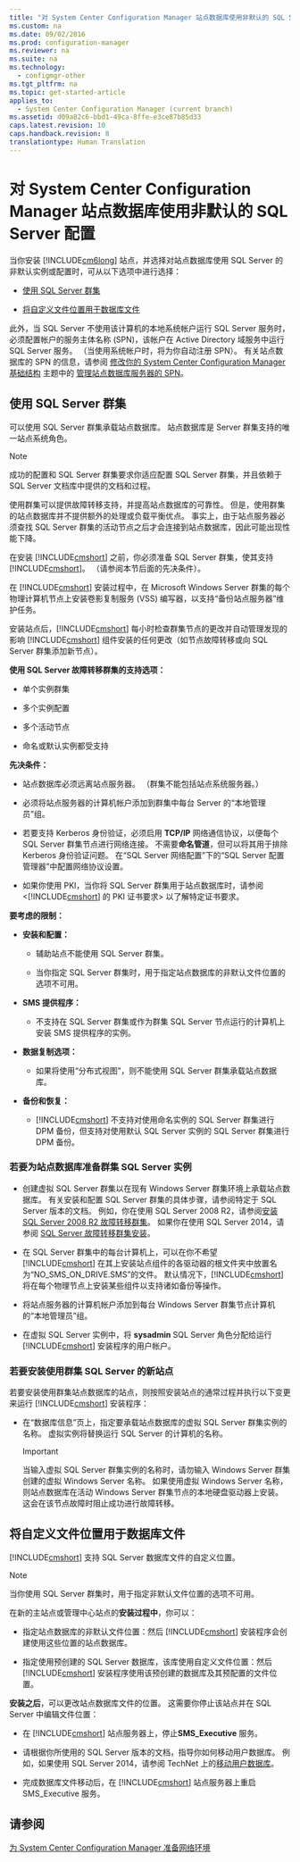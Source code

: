 ```yaml
---
title: "对 System Center Configuration Manager 站点数据库使用非默认的 SQL Server 配置"
ms.custom: na
ms.date: 09/02/2016
ms.prod: configuration-manager
ms.reviewer: na
ms.suite: na
ms.technology: 
  - configmgr-other
ms.tgt_pltfrm: na
ms.topic: get-started-article
applies_to: 
  - System Center Configuration Manager (current branch)
ms.assetid: d09a82c6-bbd1-49ca-8ffe-e3ce87b85d33
caps.latest.revision: 10
caps.handback.revision: 8
translationtype: Human Translation
---
```

# 对 System Center Configuration Manager 站点数据库使用非默认的 SQL Server 配置
当你安装 [!INCLUDE[cm6long](../LocTest/includes/cm6long_md.md)] 站点，并选择对站点数据库使用 SQL Server 的非默认实例或配置时，可从以下选项中进行选择：  
  
-   [使用 SQL Server 群集](#BKMK_SQLCluster)  
  
-   [将自定义文件位置用于数据库文件](#BKMK_DBFiles)  
  
 此外，当 SQL Server 不使用该计算机的本地系统帐户运行 SQL Server 服务时，必须配置帐户的服务主体名称 \(SPN\)，该帐户在 Active Directory 域服务中运行 SQL Server 服务。 （当使用系统帐户时，将为你自动注册 SPN）。 有关站点数据库的 SPN 的信息，请参阅 [修改你的 System Center Configuration Manager 基础结构](../LocTest/Modify-your-System-Center-Configuration-Manager-infrastructure.md) 主题中的 [管理站点数据库服务器的 SPN](../LocTest/Modify-your-System-Center-Configuration-Manager-infrastructure.md#bkmk_SPN)。  
  
##  <a name="BKMK_SQLCluster"></a> 使用 SQL Server 群集  
 可以使用 SQL Server 群集承载站点数据库。 站点数据库是 Server 群集支持的唯一站点系统角色。  
  
> [!NOTE]  
>  成功的配置和 SQL Server 群集要求你适应配置 SQL Server 群集，并且依赖于 SQL Server 文档库中提供的文档和过程。  
  
 使用群集可以提供故障转移支持，并提高站点数据库的可靠性。 但是，使用群集的站点数据库并不提供额外的处理或负载平衡优点。 事实上，由于站点服务器必须查找 SQL Server 群集的活动节点之后才会连接到站点数据库，因此可能出现性能下降。  
  
 在安装 [!INCLUDE[cmshort](../LocTest/includes/cmshort_md.md)] 之前，你必须准备 SQL Server 群集，使其支持 [!INCLUDE[cmshort](../LocTest/includes/cmshort_md.md)]。 （请参阅本节后面的先决条件）。  
  
 在 [!INCLUDE[cmshort](../LocTest/includes/cmshort_md.md)] 安装过程中，在 Microsoft Windows Server 群集的每个物理计算机节点上安装卷影复制服务 \(VSS\) 编写器，以支持“备份站点服务器”维护任务。  
  
 安装站点后，[!INCLUDE[cmshort](../LocTest/includes/cmshort_md.md)] 每小时检查群集节点的更改并自动管理发现的影响 [!INCLUDE[cmshort](../LocTest/includes/cmshort_md.md)] 组件安装的任何更改（如节点故障转移或向 SQL Server 群集添加新节点）。  
  
 **使用 SQL Server 故障转移群集的支持选项：**  
  
-   单个实例群集  
  
-   多个实例配置  
  
-   多个活动节点  
  
-   命名或默认实例都受支持  
  
 **先决条件：**  
  
-   站点数据库必须远离站点服务器。 （群集不能包括站点系统服务器。）  
  
-   必须将站点服务器的计算机帐户添加到群集中每台 Server 的“本地管理员”组。  
  
-   若要支持 Kerberos 身份验证，必须启用 **TCP\/IP** 网络通信协议，以便每个 SQL Server 群集节点进行网络连接。 不需要**命名管道**，但可以将其用于排除 Kerberos 身份验证问题。 在“SQL Server 网络配置”下的“SQL Server 配置管理器”中配置网络协议设置。  
  
-   如果你使用 PKI，当你将 SQL Server 群集用于站点数据库时，请参阅 \<[!INCLUDE[cmshort](../LocTest/includes/cmshort_md.md)] 的 PKI 证书要求\> 以了解特定证书要求。  
  
 **要考虑的限制：**  
  
-   **安装和配置：**  
  
    -   辅助站点不能使用 SQL Server 群集。  
  
    -   当你指定 SQL Server 群集时，用于指定站点数据库的非默认文件位置的选项不可用。  
  
-   **SMS 提供程序：**  
  
    -   不支持在 SQL Server 群集或作为群集 SQL Server 节点运行的计算机上安装 SMS 提供程序的实例。  
  
-   **数据复制选项：**  
  
    -   如果将使用“分布式视图”，则不能使用 SQL Server 群集承载站点数据库。  
  
-   **备份和恢复：**  
  
    -   [!INCLUDE[cmshort](../LocTest/includes/cmshort_md.md)] 不支持对使用命名实例的 SQL Server 群集进行 DPM 备份，但支持对使用默认 SQL Server 实例的 SQL Server 群集进行 DPM 备份。  
  
### 若要为站点数据库准备群集 SQL Server 实例  
  
-   创建虚拟 SQL Server 群集以在现有 Windows Server 群集环境上承载站点数据库。 有关安装和配置 SQL Server 群集的具体步骤，请参阅特定于 SQL Server 版本的文档。 例如，你在使用 SQL Server 2008 R2，请参阅[安装 SQL Server 2008 R2 故障转移群集](http://go.microsoft.com/fwlink/p/?LinkId=240231)。 如果你在使用 SQL Server 2014，请参阅 [SQL Server 故障转移群集安装](https://technet.microsoft.com/library/hh231721\(v=sql.120\).aspx)。  
  
-   在 SQL Server 群集中的每台计算机上，可以在你不希望 [!INCLUDE[cmshort](../LocTest/includes/cmshort_md.md)] 在其上安装站点组件的各驱动器的根文件夹中放置名为“NO\_SMS\_ON\_DRIVE.SMS”的文件。 默认情况下，[!INCLUDE[cmshort](../LocTest/includes/cmshort_md.md)] 将在每个物理节点上安装某些组件以支持诸如备份等操作。  
  
-   将站点服务器的计算机帐户添加到每台 Windows Server 群集节点计算机的“本地管理员”组。  
  
-   在虚拟 SQL Server 实例中，将 **sysadmin** SQL Server 角色分配给运行 [!INCLUDE[cmshort](../LocTest/includes/cmshort_md.md)] 安装程序的用户帐户。  
  
### 若要安装使用群集 SQL Server 的新站点  
 若要安装使用群集站点数据库的站点，则按照安装站点的通常过程并执行以下变更来运行 [!INCLUDE[cmshort](../LocTest/includes/cmshort_md.md)] 安装程序：  
  
-   在“数据库信息”页上，指定要承载站点数据库的虚拟 SQL Server 群集实例的名称。  虚拟实例将替换运行 SQL Server 的计算机的名称。  
  
    > [!IMPORTANT]  
    >  当输入虚拟 SQL Server 群集实例的名称时，请勿输入 Windows Server 群集创建的虚拟 Windows Server 名称。 如果使用虚拟 Windows Server 名称，则站点数据库在活动 Windows Server 群集节点的本地硬盘驱动器上安装。 这会在该节点故障时阻止成功进行故障转移。  
  
##  <a name="BKMK_DBFiles"></a> 将自定义文件位置用于数据库文件  
 [!INCLUDE[cmshort](../LocTest/includes/cmshort_md.md)] 支持 SQL Server 数据库文件的自定义位置。  
  
> [!NOTE]  
>  当你使用 SQL Server 群集时，用于指定非默认文件位置的选项不可用。  
  
 在新的主站点或管理中心站点的**安装过程中**，你可以：  
  
-   指定站点数据库的非默认文件位置：然后 [!INCLUDE[cmshort](../LocTest/includes/cmshort_md.md)] 安装程序会创建使用这些位置的站点数据库。  
  
-   指定使用预创建的 SQL Server 数据库，该库使用自定义文件位置：然后 [!INCLUDE[cmshort](../LocTest/includes/cmshort_md.md)] 安装程序使用该预创建的数据库及其预配置的文件位置。  
  
 **安装之后**，可以更改站点数据库文件的位置。 这需要你停止该站点并在 SQL Server 中编辑文件位置：  
  
-   在 [!INCLUDE[cmshort](../LocTest/includes/cmshort_md.md)] 站点服务器上，停止**SMS\_Executive** 服务。  
  
-   请根据你所使用的 SQL Server 版本的文档，指导你如何移动用户数据库。 例如，如果使用 SQL Server 2014，请参阅 TechNet 上的[移动用户数据库](https://technet.microsoft.com/library/ms345483\(v=sql.120\).aspx)。  
  
-   完成数据库文件移动后，在 [!INCLUDE[cmshort](../LocTest/includes/cmshort_md.md)] 站点服务器上重启 SMS\_Executive 服务。  
  
## 请参阅  
 [为 System Center Configuration Manager 准备网络环境](../LocTest/Prepare-your-network-environment-for-System-Center-Configuration-Manager.md)